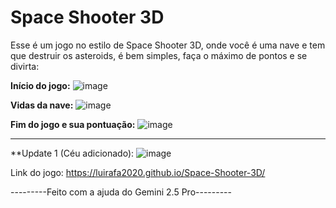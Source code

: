 # Space Shooter 3D

Esse é um jogo no estilo de Space Shooter 3D, onde você é uma nave e tem que destruir os asteroids, é bem simples, faça o máximo de pontos e se divirta:

**Início do jogo:**
![image](https://github.com/user-attachments/assets/d0801683-c428-4bd5-9ba4-0ddcabdb3c39)

**Vidas da nave:**
![image](https://github.com/user-attachments/assets/898b4d35-f754-4d7d-a634-7431e9e8087f)

**Fim do jogo e sua pontuação:**
![image](https://github.com/user-attachments/assets/53189772-15d2-401b-a9d1-d985842af832)

-----------------------------------------------------
**Update 1 (Céu adicionado):
![image](https://github.com/user-attachments/assets/963b202d-b84f-4be6-aea1-2bba4f16e068)

Link do jogo: https://luirafa2020.github.io/Space-Shooter-3D/

---------Feito com a ajuda do Gemini 2.5 Pro---------

